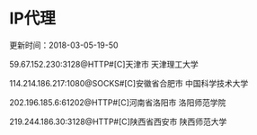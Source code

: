 # IP代理

更新时间：2018-03-05-19-50

59.67.152.230:3128@HTTP#[C]天津市 天津理工大学

114.214.186.217:1080@SOCKS#[C]安徽省合肥市 中国科学技术大学

202.196.185.6:61202@HTTP#[C]河南省洛阳市 洛阳师范学院

219.244.186.30:3128@HTTP#[C]陕西省西安市 陕西师范大学
